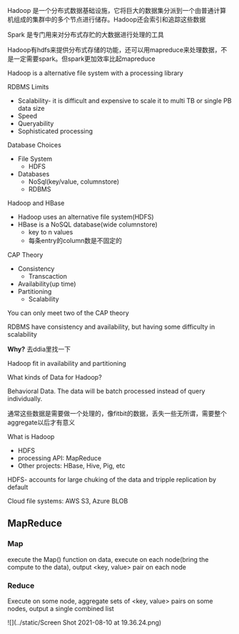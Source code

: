 

Hadoop 是一个分布式数据基础设施，它将巨大的数据集分派到一个由普通计算机组成的集群中的多个节点进行储存。Hadoop还会索引和追踪这些数据

Spark 是专门用来对分布式存贮的大数据进行处理的工具



Hadoop有hdfs来提供分布式存储的功能，还可以用mapreduce来处理数据，不是一定需要spark。但spark更加效率比起mapreduce

Hadoop is a alternative file system with a processing library 

RDBMS Limits

- Scalability- it is difficult and expensive to scale it to multi TB or single PB data size
- Speed 
- Queryability
- Sophisticated processing



Database Choices

- File System
  - HDFS
- Databases
  - NoSql(key/value, columnstore)
  - RDBMS



Hadoop and HBase

- Hadoop uses an alternative file system(HDFS)
- HBase is a NoSQL database(wide columnstore)
  - key to n values
  - 每条entry的column数是不固定的



CAP Theory

- Consistency
  - Transcaction
- Availability(up time)
- Partitioning
  - Scalability

You can only meet two of the CAP theory

RDBMS have consistency and availability, but having some difficulty  in scalability

**Why?** 去ddia里找一下

Hadoop fit in availability and partitioning



What kinds of Data for Hadoop?

Behavioral Data. The data will be batch processed instead of query individually. 

通常这些数据是需要做一个处理的，像fitbit的数据，丢失一些无所谓，需要整个aggregate以后才有意义



What is Hadoop

- HDFS
- processing API: MapReduce
- Other projects: HBase, Hive, Pig, etc



HDFS- accounts for large chuking of the data and tripple replication by default



Cloud file systems: AWS S3, Azure BLOB



## MapReduce

### Map

execute the Map() function on data, execute on each node(bring the compute to the data), output <key, value> pair on each node

### Reduce

Execute on some node, aggregate sets of <key, value> pairs on some nodes, output a single combined list

![](../static/Screen Shot 2021-08-10 at 19.36.24.png)





